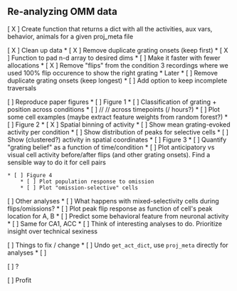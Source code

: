 ## Re-analyzing OMM data

[ X ] Create function that returns a dict with all the activities, aux vars, behavior, animals for a given proj_meta file

[ X ] Clean up data
    * [ X ] Remove duplicate grating onsets (keep first)
    * [ X ] Function to pad n-d array to desired dims
        * [ ] Make it faster with fewer allocations
        * [ X ] Remove "flips" from the condition 3 recordings where we used 100% flip occurence to show the right grating
    * Later
        * [ ] Remove duplicate grating onsets (keep longest)
        * [ ] Add option to keep incomplete traversals

[ ] Reproduce paper figures
    * [ ] Figure 1
        * [ ] Classification of grating + position across conditions
        * [ ]  // // across timepoints (/ hours?)
        * [ ] Plot some cell examples (maybe extract feature weights from random forest?)
    * [ ] Figure 2
        * [ X ] Spatial binning of activity
        * [ ] Show mean grating-evoked activity per condition
        * [ ] Show distribution of peaks for selective cells
        * [ ] Show (clustered?) activity in spatial coordinates
    * [ ] Figure 3
        * [ ] Quantify "grating belief" as a function of time/condition
        * [ ] Plot anticipatory vs visual cell activity before/after flips (and other grating onsets). Find a sensible way to do it for cell pairs

    * [ ] Figure 4
        * [ ] Plot population response to omission
        * [ ] Plot "omission-selective" cells


[ ] Other analyses
    * [ ] What happens with mixed-selectivity cells during flips/omissions?
    * [ ] Plot peak flip response as function of cell's peak location for A, B
    * [ ] Predict some behavioral feature from neuronal activity
        * [ ] Same for CA1, ACC
    * [ ] Think of interesting analyses to do. Prioritize insight over technical sexiness
    

[ ] Things to fix / change
    * [ ] Undo `get_act_dict`, use `proj_meta` directly for analyses
    * [ ] 

[ ] ?

[ ] Profit